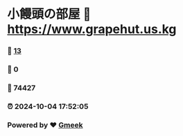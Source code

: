 # 小饅頭の部屋 :link: https://www.grapehut.us.kg 
### :page_facing_up: [13](https://www.grapehut.us.kg/tag.html) 
### :speech_balloon: 0 
### :hibiscus: 74427 
### :alarm_clock: 2024-10-04 17:52:05 
### Powered by :heart: [Gmeek](https://github.com/Meekdai/Gmeek)
